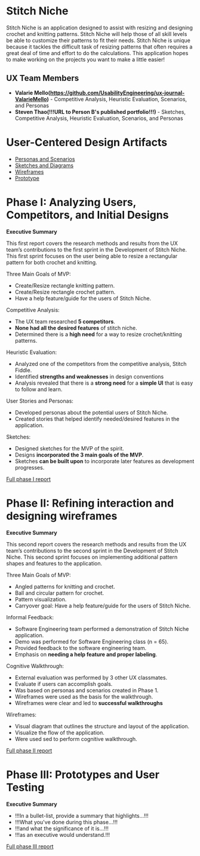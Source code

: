 # Stitch Niche

Stitch Niche is an application designed to assist with resizing and designing crochet and knitting patterns. Stitch Niche will help those of all skill levels be able to customize their patterns to fit their needs. Stitch Niche is unique because it tackles the difficult task of resizing patterns that often requires a great deal of time and effort to do the calculations. This application hopes to make working on the projects you want to make a little easier!

## UX Team Members

* **Valarie Mello(https://github.com/UsabilityEngineering/ux-journal-ValarieMello)** - Competitive Analysis, Heuristic Evaluation, Scenarios, and Personas
* **Steven Thao(!!!URL to Person B's published portfolio!!!)** - Sketches, Competitive Analysis, Heuristic Evaluation, Scenarios, and Personas

# User-Centered Design Artifacts

* [Personas and Scenarios](personas/)
* [Sketches and Diagrams](sketches/)
* [Wireframes](wireframes/)
* [Prototype](#)

# Phase I: Analyzing Users, Competitors, and Initial Designs

**Executive Summary**

This first report covers the research methods and results from the UX team’s contributions to the first sprint in the Development of Stitch Niche. This first sprint focuses on the user being able to resize a rectangular pattern for both crochet and knitting.

Three Main Goals of MVP:
* Create/Resize rectangle knitting pattern.
* Create/Resize rectangle crochet pattern.
* Have a help feature/guide for the users of Stitch Niche.

Competitive Analysis: 
* The UX team researched **5 competitors**.
* **None had all the desired features** of stitch niche.
* Determined there is a **high need** for a way to resize crochet/knitting patterns.

Heuristic Evaluation:
* Analyzed one of the competitors from the competitive analysis, Stitch Fiddle.
* Identified **strengths and weaknesses** in design conventions
* Analysis revealed that there is a **strong need** for a **simple UI** that is easy to follow and learn.

User Stories and Personas:
* Developed personas about the potential users of Stitch Niche.
* Created stories that helped identify needed/desired features in the application.

Sketches:
* Designed sketches for the MVP of the spirit.
* Designs **incorporated the 3 main goals of the MVP**.
* Sketches **can be built upon** to incorporate later features as development progresses.


[Full phase I report](phaseI/)

# Phase II: Refining interaction and designing wireframes

**Executive Summary**

This second report covers the research methods and results from the UX team’s contributions to the second sprint in the Development of Stitch Niche. This second sprint focuses on implementing additional pattern shapes and features to the application.

Three Main Goals of MVP:
* Angled patterns for knitting and crochet.
* Ball and circular pattern for crochet.
* Pattern visualization.
* Carryover goal: Have a help feature/guide for the users of Stitch Niche.

Informal Feedback:
* Software Engineering team performed a demonstration of Stitch Niche application.
* Demo was performed for Software Engineering class (n = 65).
* Provided feedback to the software engineering team.
* Emphasis on **needing a help feature and proper labeling**.

​​Cognitive Walkthrough:
* External evaluation was performed by 3 other UX classmates.
* Evaluate if users can accomplish goals.
* Was based on personas and scenarios created in Phase 1.
* Wireframes were used as the basis for the walkthrough.
* Wireframes were clear and led to **successful walkthroughs**

Wireframes:
* Visual diagram that outlines the structure and layout of the application.
* Visualize the flow of the application.
* Were used sed to perform cognitive walkthrough.




[Full phase II report](phaseII/)

# Phase III: Prototypes and User Testing

**Executive Summary**

* !!!In a bullet-list, provide a summary that highlights...!!!
* !!!What you've done during this phase...!!!
* !!!and what the significance of it is...!!!
* !!!as an executive would understand.!!!

[Full phase III report](phaseIII/)
